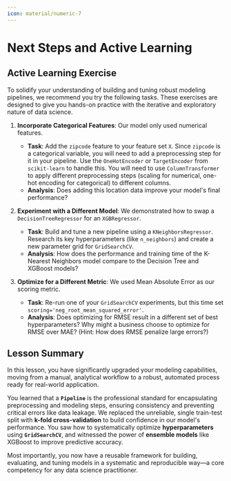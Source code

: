 ```yaml
---
icon: material/numeric-7
---
```



# **Next Steps and Active Learning**

## Active Learning Exercise

To solidify your understanding of building and tuning robust modeling pipelines, we recommend you try the following tasks. These exercises are designed to give you hands-on practice with the iterative and exploratory nature of data science.

1.  **Incorporate Categorical Features**: Our model only used numerical features.
    * **Task**: Add the `zipcode` feature to your feature set `X`. Since `zipcode` is a categorical variable, you will need to add a preprocessing step for it in your pipeline. Use the `OneHotEncoder` or `TargetEncoder` from `scikit-learn` to handle this. You will need to use `ColumnTransformer` to apply different preprocessing steps (scaling for numerical, one-hot encoding for categorical) to different columns.
    * **Analysis**: Does adding this location data improve your model's final performance?

2.  **Experiment with a Different Model**: We demonstrated how to swap a `DecisionTreeRegressor` for an `XGBRegressor`.
    * **Task**: Build and tune a new pipeline using a `KNeighborsRegressor`. Research its key hyperparameters (like `n_neighbors`) and create a new parameter grid for `GridSearchCV`.
    * **Analysis**: How does the performance and training time of the K-Nearest Neighbors model compare to the Decision Tree and XGBoost models?

3.  **Optimize for a Different Metric**: We used Mean Absolute Error as our scoring metric.
    * **Task**: Re-run one of your `GridSearchCV` experiments, but this time set `scoring='neg_root_mean_squared_error'`.
    * **Analysis**: Does optimizing for RMSE result in a different set of best hyperparameters? Why might a business choose to optimize for RMSE over MAE? (Hint: How does RMSE penalize large errors?)

## **Lesson Summary**

In this lesson, you have significantly upgraded your modeling capabilities, moving from a manual, analytical workflow to a robust, automated process ready for real-world application.

You learned that a **`Pipeline`** is the professional standard for encapsulating preprocessing and modeling steps, ensuring consistency and preventing critical errors like data leakage. We replaced the unreliable, single train-test split with **k-fold cross-validation** to build confidence in our model's performance. You saw how to systematically optimize **hyperparameters** using **`GridSearchCV`**, and witnessed the power of **ensemble models** like XGBoost to improve predictive accuracy.

Most importantly, you now have a reusable framework for building, evaluating, and tuning models in a systematic and reproducible way—a core competency for any data science practitioner.